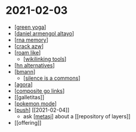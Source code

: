 # 2021-02-03

- [[green yoga]]
- [[daniel armengol altayo]]
- [[rna memory]]
- [[crack azw]]
- [[roam like]]
  - [[wikilinking tools]]
- [[hn alternatives]]
- [[bmann]]
  - [[silence is a commons]]
- [[agora]]
- [[composite go links]]
- [[galletitas]]
- [[pokemon mode]]
- [[push]] [[2021-02-04]]
  - ask [[metasj]] about a [[repository of layers]]
- [[offering]]

[//begin]: # "Autogenerated link references for markdown compatibility"
[green yoga]: ../green-yoga "Green Yoga"
[daniel armengol altayo]: ../daniel-armengol-altayo "Daniel Armengol Altayo"
[rna memory]: ../rna-memory "Rna Memory"
[crack azw]: ../crack-azw "Crack Azw"
[roam like]: ../roam-like "Roam Like"
[wikilinking tools]: ../wikilinking-tools "Wikilinking Tools"
[hn alternatives]: ../hn-alternatives "Hn Alternatives"
[bmann]: ../bmann "Bmann"
[silence is a commons]: ../silence-is-a-commons "Silence Is a Commons"
[agora]: ../agora "Agora"
[composite go links]: ../composite-go-links "Composite Go Links"
[pokemon mode]: ../pokemon-mode "Pokemon Mode"
[push]: ../push "Push"
[metasj]: ../metasj "Metasj"
[//end]: # "Autogenerated link references"